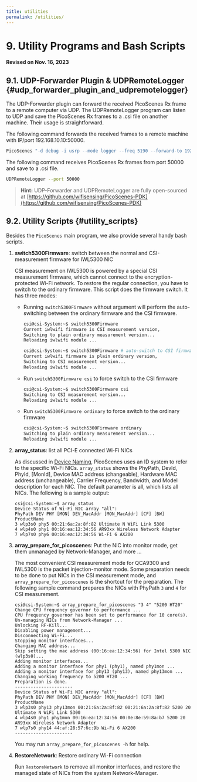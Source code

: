 ```yaml
---
title: utilities
permalink: /utilities/
---
```


# 9. Utility Programs and Bash Scripts

**Revised on Nov. 16, 2023**

## 9.1. UDP-Forwarder Plugin & UDPRemoteLogger {#udp_forwarder_plugin_and_udpremotelogger}  

The UDP-Forwarder plugin can forward the received PicoScenes Rx frame to a remote computer via UDP. The UDPRemoteLogger program can listen to UDP and save the PicoScenes Rx frames to a .csi file on another machine. Their usage is straightforward.

The following command forwards the received frames to a remote machine with IP/port 192.168.10.10:50000.

```bash
PicoScenes "-d debug -i usrp --mode logger --freq 5190 --forward-to 192.168.10.10:50000"
```

The following command receives PicoScenes Rx frames from port 50000 and save to a .csi file.

```bash
UDPRemoteLogger --port 50000
```

> **Hint:** UDP-Forwarder and UDPRemoteLogger are fully open-sourced at [https://github.com/wifisensing/PicoScenes-PDK](https://github.com/wifisensing/PicoScenes-PDK)

## 9.2. Utility Scripts {#utility_scripts}  

Besides the `PicoScenes` main program, we also provide several handy bash scripts.

1. **switch5300Firmware**: switch between the normal and CSI-measurement firmware for IWL5300 NIC

    CSI measurement on IWL5300 is powered by a special CSI measurement firmware, which cannot connect to the encryption-protected Wi-Fi network. To restore the regular connection, you have to switch to the ordinary firmware. This script does the firmware switch. It has three modes:

    - Running `switch5300Firmware` without argument will perform the auto-switching between the ordinary firmware and the CSI firmware.

        ```bash
        csi@csi-System:~$ switch5300Firmware 
        Current iwlwifi firmware is CSI measurement version,
        Switching to plain ordinary measurement version...
        Reloading iwlwifi module ...

        csi@csi-System:~$ switch5300Firmware # auto-switch to CSI firmware
        Current iwlwifi firmware is plain ordinary version,
        Switching to CSI measurement version...
        Reloading iwlwifi module ...
        ```

    - Run `switch5300Firmware csi` to force switch to the CSI firmware

        ```bash
        csi@csi-System:~$ switch5300Firmware csi
        Switching to CSI measurement version...
        Reloading iwlwifi module ...
        ```

    - Run `switch5300Firmware ordinary` to force switch to the ordinary firmware

        ```bash
        csi@csi-System:~$ switch5300Firmware ordinary
        Switching to plain ordinary measurement version...
        Reloading iwlwifi module ...
        ```

2. **array_status**: list all PCI-E connected Wi-Fi NICs

    As discussed in [Device Naming](scenarios.md#611-device-naming), PicoScenes uses an ID system to refer to the specific Wi-Fi NICs. `array_status` shows the PhyPath, DevId, PhyId, [MonId], Device MAC address (changeable), Hardware MAC address (unchangeable), Carrier Frequency, Bandwidth, and Model description for each NIC. The default parameter is all, which lists all NICs. The following is a sample output:

    ```console
    csi@csi-System:~$ array_status
    Device Status of Wi-Fi NIC array "all":
    PhyPath DEV PHY [MON] DEV_MacAddr [MON_MacAddr] [CF] [BW] ProductName
    3 wlp3s0 phy5 00:21:6a:2a:8f:82 Ultimate N WiFi Link 5300 
    4 wlp4s0 phy1 00:16:ea:12:34:56 AR93xx Wireless Network Adapter 
    7 wlp7s0 phy6 00:16:ea:12:34:56 Wi-Fi 6 AX200 
    ```

3. **array_prepare_for_picoscenes**: Put the NIC into monitor mode, get them unmanaged by Network-Manager, and more ...

    The most convenient CSI measurement mode for QCA9300 and IWL5300 is the packet injection-monitor mode. Some preparation needs to be done to put NICs in the CSI measurement mode, and `array_prepare_for_picoscenes` is the shortcut for the preparation. The following sample command prepares the NICs with PhyPath `3` and `4` for CSI measurement.

    ```console
    csi@csi-System:~$ array_prepare_for_picoscenes "3 4" "5200 HT20"
    Change CPU frequency governor to performance ...
    CPU frequency governor has been set to performance for 10 core(s).
    Un-managing NICs from Network-Manager ...
    Unlocking RF-Kill...
    Disabling power management...
    Disconnecting Wi-Fi...
    Stopping monitor interfaces...
    Changing MAC address...
    Skip setting the mac address (00:16:ea:12:34:56) for Intel 5300 NIC (wlp3s0)...
    Adding monitor interfaces...
    Adding a monitor interface for phy1 (phy1), named phy1mon ...
    Adding a monitor interface for phy13 (phy13), named phy13mon ...
    Changing working frequency to 5200 HT20 ...
    Preparation is done.
    ----------------------
    Device Status of Wi-Fi NIC array "all":
    PhyPath DEV PHY [MON] DEV_MacAddr [MON_MacAddr] [CF] [BW] ProductName
    3 wlp3s0 phy13 phy13mon 00:21:6a:2a:8f:82 00:21:6a:2a:8f:82 5200 20 Ultimate N WiFi Link 5300 
    4 wlp4s0 phy1 phy1mon 00:16:ea:12:34:56 00:0e:8e:59:8a:b7 5200 20 AR93xx Wireless Network Adapter 
    7 wlp7s0 phy14 44:af:28:57:6c:9b Wi-Fi 6 AX200 
    ----------------------
    ```

    You may run `array_prepare_for_picoscenes -h` for help.

4. **RestoreNetwork**: Restore ordinary Wi-Fi connection

    Run `RestoreNetwork` to remove all monitor interfaces, and restore the managed state of NICs from the system Network-Manager.    
